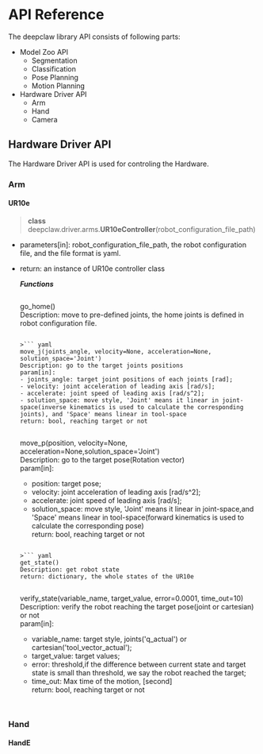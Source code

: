 # API Reference
The deepclaw library API consists of following parts:
- Model Zoo API
  - Segmentation
  - Classification
  - Pose Planning
  - Motion Planning
- Hardware Driver API
  - Arm
  - Hand
  - Camera


## Hardware Driver API
The Hardware Driver API is used for controling the Hardware.

### Arm
#### UR10e

> **class**  deepclaw.driver.arms.**UR10eController**(robot_configuration_file_path)

  - parameters[in]: robot_configuration_file_path, the robot configuration file, and the file format is yaml.
  - return: an instance of UR10e controller class

    _**Functions**_
    >``` yaml
    go_home()     
    Description: move to pre-defined joints, the home joints is defined in robot configuration file.
    ```

    >``` yaml
    move_j(joints_angle, velocity=None, acceleration=None, solution_space='Joint')   
    Description: go to the target joints positions    
    param[in]:
    - joints_angle: target joint positions of each joints [rad];    
    - velocity: joint acceleration of leading axis [rad/s];   
    - accelerate: joint speed of leading axis [rad/s^2];   
    - solution_space: move style, 'Joint' means it linear in joint-space(inverse kinematics is used to calculate the corresponding joints), and 'Space' means linear in tool-space   
    return: bool, reaching target or not
    ```

    >``` yaml
    move_p(position, velocity=None, acceleration=None,solution_space='Joint')   
    Description: go to the target pose(Rotation vector)    
    param[in]:
    - position: target pose;    
    - velocity: joint acceleration of leading axis [rad/s^2];   
    - accelerate: joint speed of leading axis [rad/s];   
    - solution_space: move style, 'Joint' means it linear in joint-space,and 'Space' means linear in tool-space(forward kinematics is used to calculate the corresponding pose)    
    return: bool, reaching target or not
    ```

    >``` yaml
    get_state()   
    Description: get robot state    
    return: dictionary, the whole states of the UR10e
    ```

    >``` yaml
    verify_state(variable_name, target_value, error=0.0001, time_out=10)   
    Description: verify the robot reaching the target pose(joint or cartesian) or not    
    param[in]:
    - variable_name: target style, joints('q_actual') or cartesian('tool_vector_actual');    
    - target_value: target values;   
    - error: threshold,if the difference between current state and target state is small than threshold, we say the robot reached the target;   
    - time_out: Max time of the motion, [second]    
    return: bool, reaching target or not
    ```


### Hand
#### HandE





<!-- ## Functions

/utils

**read_yaml**





## Classes

./driver

- [**ArmController**]([])

  Base class for multiple arm controller extensions.

- [**UR10eController**]([])

  Extends the ArmCotroller class with additional separate functions for Universal Robot Arm 10e.

- [**URConnector**]([])

  A wrapper of socket connection for UR arm.

- [**Frame**]([])

- [**Realsense**]([])

/utils

- [**JsonEncoder**]([]) -->
